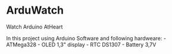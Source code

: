 # ArduWatch
Watch Arduino AtHeart

In this project using Arduino Software and following hardweare:
     - ATMega328
     - OLED 1,3" display
     - RTC DS1307
     - Battery 3,7V
